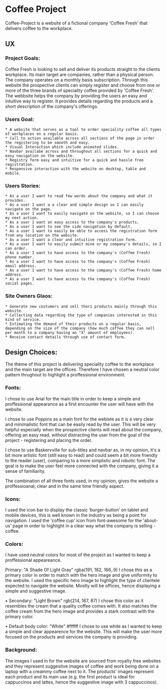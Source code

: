 # Coffee Project

Coffee-Project is a website of a fictional company 'Coffee Fresh' that delivers coffee to the workplace. 

## UX

### Project Goals: 

  Coffee Fresh is looking to sell and deliver its products straight to the clients workplace. Its main target are companies, rather than a physical person. 
  The company operates on a monthly basis subscription. Through this website the prospective clients can simply register and choose from one or more of the three brands of speciality coffee provided by 'Coffee Fresh'.
  The webbsite helps the company by providing the users an easy and intuitive way to register. It provides details regarding the products and a short description of the company's offerings.

### Users Goal:

    * A website that serves as a tool to order speciality coffee all types of workplaces on a regular basis.
    * Call to action available across all sections of the page in order the registering to be smooth and easy.
    * Visual Interaction which include animated slides.
    * Navbar availabe across and throughout all sections for a quick and easy navigation on the website.
    * Registry form easy and intuitive for a quick and hassle free registration.
    * Responsive interaction with the website on desktop, table and mobile.

### Users Stories:

    * As a user I want to read few words about the company and what it provides.
    * As a user I want a a clear and simple design so I can easily navigate on the page.
    * As a user I want to easily navigate on the website, so I can choose my next action.
    * As a user I want an easy access to the company's products.
    * As a user I want to see the side navigation by default.
    * As a user I want to easily be able to access the registration form from any location on the website.
    * As a user I want a clear and intuitive registration form.
    * As a user I want to easily submit mine or my company's details, so I can order.
    * As a user I want to have access to the company's (Coffee Fresh) phone number.
    * As a user I want to have access to the company's (Coffee Fresh) email address.
    * As a user I want to have access to the company's (Coffee Fresh) home address.
    * As a user I want to have access to the company's (Coffee Fresh) social pages.

### Site Owners Glaos:

    * Generate new costumers and sell theri products mainly through this website.
    * Collecting data regarding the type of companies interested in this kind of service.
    * Estimating the demand of their products on a regular basis, depending on the size of the company (how much coffee they can sell per month to a company having an "X" amount of employees).
    * Receive contact details through use of contact form. 

## Design Choices:

 The theme of this project is delivering speciality coffee to the workplace and the main target are the offices. Therefore I have chosen a neutral color pattern thrughout to highlight a proffessional environment.

### Fonts:

I chose to use Arial for the main title in order to keep a simple and proffessional appearance as a first encounter the user will have with the website.

I chose to use Poppins as a main font for the webiste as it is a very clear and minimalistic font that can be easily read by the user. This will be very helpful especially when the prospective clients will read about the company, offering an easy read, without distracting the user from the goal of the project - registering and placing the order.

I chose to use Baskervville for sub-titles and navbar as, in my opinion, it's a bit more artistic font (still easy to read) and could seem a bit more friendly to the reader (user), comparing to a more simplistic and robotic font. The goal is to make the user feel more connected with the company, giving it a sense of familiarity.

The combination of all three fonts used, in my opinion, gives the website a proffessioanal, clear and in the same time friendly aspect. 

### Icons:

I used the icon bar to display the classic ‘burger-button’ on tablet and mobile devices, this is well known in the industry as being a point for navigation. I used the 'coffee cup' icon from font-awesome for the 'about-us' page in order to highlight in a clear way what the company is selling - coffee.

### Colors:

I have used neutral colors for most of the project as I wanted to keep a proffessional appeareance. 

   Primary: "A Shade Of Light Gray" rgba(191, 182, 166,.9) I chose this as a primary color in order to match with the hero image and give uniformity to the website. I used the specific hero image to highlight the type of clientele expected to navigate the website. Mostly will be offices, hence displaying a simple and suggestive image.

  • Secondary: "Light Brown" rgb(214, 167, 87) I chose this color as it resembles the cream that a quality coffee comes with. It also matches the coffee cream from the hero image and provides a stark contrast with the primary color.

  • Default body color: "White" #ffffff I chose to use white as I wanted to keep a simple and clear appearence for the website. This will make the user more focused on the products and services the company is providing.

### Background:

The images I used in for the website are sourced from royalty free websites and they represent suggestive images of coffee and work being done on a laptop with a creammy coffee next to it. The products' images represent each product and its main use (e.g. the first product is ideal for cappuccinos and lattes, hence the suggestive image with 3 cappuccinos).





















